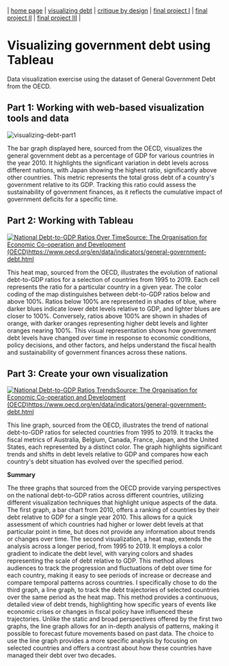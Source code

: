| [home page](https://allisonmiao.github.io/TSWD-Portfolio) | [visualizing debt](https://allisonmiao.github.io/TSWD-Portfolio/visualizing-debt) | [critique by design](https://allisonmiao.github.io/TSWD-Portfolio/critique-by-design) | [final project I](https://allisonmiao.github.io/TSWD-Portfolio/final-project-I) | [final project II](https://allisonmiao.github.io/TSWD-Portfolio/final-project-II) | [final project III](https://allisonmiao.github.io/TSWD-Portfolio/final-project-III) |

# Visualizing government debt using Tableau

Data visualization exercise using the dataset of General Government Debt from the OECD.

## Part 1: Working with web-based visualization tools and data

![visualizing-debt-part1](https://github.com/user-attachments/assets/707da262-76cf-4726-ac4b-b05debf16bea)

The bar graph displayed here, sourced from the OECD, visualizes the general government debt as a percentage of GDP for various countries in the year 2010. It highlights the significant variation in debt levels across different nations, with Japan showing the highest ratio, significantly above other countries. This metric represents the total gross debt of a country's government relative to its GDP. Tracking this ratio could assess the sustainability of government finances, as it reflects the cumulative impact of government deficits for a specific time.

## Part 2: Working with Tableau

<div class='tableauPlaceholder' id='viz1726012023589' style='position: relative'><noscript><a href='#'><img alt='National Debt-to-GDP Ratios Over TimeSource: The Organisation for Economic Co-operation and Development (OECD)https:&#47;&#47;www.oecd.org&#47;en&#47;data&#47;indicators&#47;general-government-debt.html ' src='https:&#47;&#47;public.tableau.com&#47;static&#47;images&#47;Go&#47;GovernmentDebtVisualization&#47;NationalDebt-to-GDPRatiosOverTime&#47;1_rss.png' style='border: none' /></a></noscript><object class='tableauViz'  style='display:none;'><param name='host_url' value='https%3A%2F%2Fpublic.tableau.com%2F' /> <param name='embed_code_version' value='3' /> <param name='site_root' value='' /><param name='name' value='GovernmentDebtVisualization&#47;NationalDebt-to-GDPRatiosOverTime' /><param name='tabs' value='no' /><param name='toolbar' value='yes' /><param name='static_image' value='https:&#47;&#47;public.tableau.com&#47;static&#47;images&#47;Go&#47;GovernmentDebtVisualization&#47;NationalDebt-to-GDPRatiosOverTime&#47;1.png' /> <param name='animate_transition' value='yes' /><param name='display_static_image' value='yes' /><param name='display_spinner' value='yes' /><param name='display_overlay' value='yes' /><param name='display_count' value='yes' /><param name='language' value='en-US' /><param name='filter' value='publish=yes' /></object></div>                
<script type='text/javascript'>                    
  var divElement = document.getElementById('viz1726012023589');                    
  var vizElement = divElement.getElementsByTagName('object')[0];                    
  vizElement.style.width='100%';vizElement.style.height=(divElement.offsetWidth*0.75)+'px';                    
  var scriptElement = document.createElement('script');                    
  scriptElement.src = 'https://public.tableau.com/javascripts/api/viz_v1.js';                    
  vizElement.parentNode.insertBefore(scriptElement, vizElement);                
</script>

This heat map, sourced from the OECD, illustrates the evolution of national debt-to-GDP ratios for a selection of countries from 1995 to 2019. Each cell represents the ratio for a particular country in a given year. The color coding of the map distinguishes between debt-to-GDP ratios below and above 100%. Ratios below 100% are represented in shades of blue, where darker blues indicate lower debt levels relative to GDP, and lighter blues are closer to 100%. Conversely, ratios above 100% are shown in shades of orange, with darker oranges representing higher debt levels and lighter oranges nearing 100%. This visual representation shows how government debt levels have changed over time in response to economic conditions, policy decisions, and other factors, and helps understand the fiscal health and sustainability of government finances across these nations.

## Part 3: Create your own visualization

<div class='tableauPlaceholder' id='viz1726011849786' style='position: relative'><noscript><a href='#'><img alt='National Debt-to-GDP Ratios TrendsSource: The Organisation for Economic Co-operation and Development (OECD)https:&#47;&#47;www.oecd.org&#47;en&#47;data&#47;indicators&#47;general-government-debt.html ' src='https:&#47;&#47;public.tableau.com&#47;static&#47;images&#47;Go&#47;GovernmentDebtVisualizationTrend&#47;NationalDebt-to-GDPRatiosTrends&#47;1_rss.png' style='border: none' /></a></noscript><object class='tableauViz'  style='display:none;'><param name='host_url' value='https%3A%2F%2Fpublic.tableau.com%2F' /> <param name='embed_code_version' value='3' /> <param name='site_root' value='' /><param name='name' value='GovernmentDebtVisualizationTrend&#47;NationalDebt-to-GDPRatiosTrends' /><param name='tabs' value='no' /><param name='toolbar' value='yes' /><param name='static_image' value='https:&#47;&#47;public.tableau.com&#47;static&#47;images&#47;Go&#47;GovernmentDebtVisualizationTrend&#47;NationalDebt-to-GDPRatiosTrends&#47;1.png' /> <param name='animate_transition' value='yes' /><param name='display_static_image' value='yes' /><param name='display_spinner' value='yes' /><param name='display_overlay' value='yes' /><param name='display_count' value='yes' /><param name='language' value='en-US' /><param name='filter' value='publish=yes' /></object></div>                
<script type='text/javascript'>                    
  var divElement = document.getElementById('viz1726011849786');                    
  var vizElement = divElement.getElementsByTagName('object')[0];                    
  vizElement.style.width='100%';vizElement.style.height=(divElement.offsetWidth*0.75)+'px';                    
  var scriptElement = document.createElement('script');                    
  scriptElement.src = 'https://public.tableau.com/javascripts/api/viz_v1.js';                    
  vizElement.parentNode.insertBefore(scriptElement, vizElement);                
</script>

This line graph, sourced from the OECD, illustrates the trend of national debt-to-GDP ratios for selected countries from 1995 to 2019. It tracks the fiscal metrics of Australia, Belgium, Canada, France, Japan, and the United States, each represented by a distinct color. The graph highlights significant trends and shifts in debt levels relative to GDP and compares how each country's debt situation has evolved over the specified period.

**Summary**

The three graphs that sourced from the OECD provide varying perspectives on the national debt-to-GDP ratios across different countries, utilizing different visualization techniques that highlight unique aspects of the data. The first graph, a bar chart from 2010, offers a ranking of countries by their debt relative to GDP for a single year 2010. This allows for a quick assessment of which countries had higher or lower debt levels at that particular point in time, but does not provide any information about trends or changes over time. The second visualization, a heat map, extends the analysis across a longer period, from 1995 to 2019. It employs a color gradient to indicate the debt level, with varying colors and shades representing the scale of debt relative to GDP. This method allows audiences to track the progression and fluctuations of debt over time for each country, making it easy to see periods of increase or decrease and compare temporal patterns across countries. I specifically chose to do the third graph, a line graph, to track the debt trajectories of selected countries over the same period as the heat map. This method provides a continuous, detailed view of debt trends, highlighting how specific years of events like economic crises or changes in fiscal policy have influenced these trajectories. Unlike the static and broad perspectives offered by the first two graphs, the line graph allows for an in-depth analysis of patterns, making it possible to forecast future movements based on past data. The choice to use the line graph provides a more specific analysis by focusing on selected countries and offers a contrast about how these countries have managed their debt over two decades.
